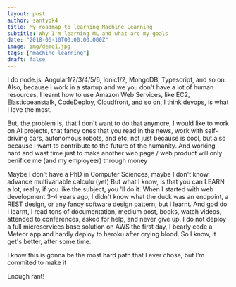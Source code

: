 ```yaml
---
layout: post
author: santypk4
title: My roadmap to learning Machine Learning
subtitle: Why I'm learning ML and what are my goals
date: "2018-06-10T00:00:00.000Z"
image: img/demo1.jpg
tags: ["machine-learning"]
draft: false
---
```

  <p>
  I do node.js, Angular1/2/3/4/5/6, Ionic1/2, MongoDB, Typescript, and so on. Also, because I work in a startup and we you don't have a lot of human resources, I learnt how to use Amazon Web Services, like EC2, Elasticbeanstalk, CodeDeploy, Cloudfront, and so on, I think devops, is what I love the most.
  </p>
  <p>
  But, the problem is, that I don't want to do that anymore, I would like to work on AI projects,   
  that fancy ones that you read in the news, work with self-driving cars, autonomous robots, and etc, not just because is cool, but also because I want to contribute to the future of the humanity. And working hard and wast time just to make another web page / web product will only benifice me (and my employeer) through money
  </p>
  <p>
  Maybe I don't have a PhD in Computer Sciences, maybe I don't know advance multivariable calculu (yet)
  But what I know, is that you can LEARN a lot, really, if you like the subject, you 'll do it.
  When I started with web development 3-4 years ago, I didn't know what the duck was an endpoint, a REST design, or any fancy software design pattern, but I learnt. And god do I learnt, I read tons of documentation, medium post, books, watch videos, attended to conferences, asked for help, and never give up. I do not deploy a full microservices base solution on AWS the first day, I bearly code a Meteor app and hardly deploy to heroku after crying blood. So I know, it get's better, after some time.
  </p>
  <p>I know this is gonna be the most hard path that I ever chose, but I'm commited to make it</p>

  <p>Enough rant! </p>
